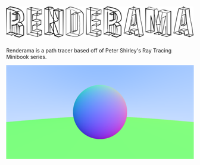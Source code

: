 ![Renderama](header.png)
=============================

Renderama is a path tracer based off of Peter Shirley's
Ray Tracing Minibook series.

![Render](render.png)
